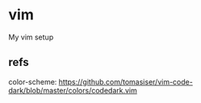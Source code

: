 # vim
My vim setup

## refs
color-scheme: https://github.com/tomasiser/vim-code-dark/blob/master/colors/codedark.vim

